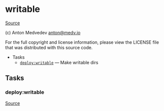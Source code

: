 <!-- DO NOT EDIT THIS FILE! -->
<!-- Instead edit recipe/deploy/writable.php -->
<!-- Then run bin/docgen -->

# writable

[Source](/recipe/deploy/writable.php)

(c) Anton Medvedev <anton@medv.io>

For the full copyright and license information, please view the LICENSE
file that was distributed with this source code.


* Tasks
  * [`deploy:writable`](#deploy:writable) — Make writable dirs


## Tasks
### deploy:writable
[Source](/recipe/deploy/writable.php#L11)



